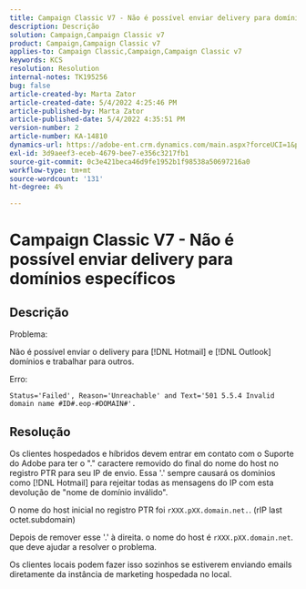 ```yaml
---
title: Campaign Classic V7 - Não é possível enviar delivery para domínios específicos
description: Descrição
solution: Campaign,Campaign Classic v7
product: Campaign,Campaign Classic v7
applies-to: Campaign Classic,Campaign,Campaign Classic v7
keywords: KCS
resolution: Resolution
internal-notes: TK195256
bug: false
article-created-by: Marta Zator
article-created-date: 5/4/2022 4:25:46 PM
article-published-by: Marta Zator
article-published-date: 5/4/2022 4:35:51 PM
version-number: 2
article-number: KA-14810
dynamics-url: https://adobe-ent.crm.dynamics.com/main.aspx?forceUCI=1&pagetype=entityrecord&etn=knowledgearticle&id=071673d8-c6cb-ec11-a7b5-6045bd00d4f5
exl-id: 3d9aeef3-eceb-4679-bee7-e356c3217fb1
source-git-commit: 0c3e421beca46d9fe1952b1f98538a50697216a0
workflow-type: tm+mt
source-wordcount: '131'
ht-degree: 4%

---
```


# Campaign Classic V7 - Não é possível enviar delivery para domínios específicos

## Descrição


Problema:

Não é possível enviar o delivery para [!DNL Hotmail] e [!DNL Outlook] domínios e trabalhar para outros.

Erro:

`Status='Failed', Reason='Unreachable' and Text='501 5.5.4 Invalid domain name #ID#.eop-#DOMAIN#'.`


## Resolução


Os clientes hospedados e híbridos devem entrar em contato com o Suporte do Adobe para ter o &quot;.&quot; caractere removido do final do nome do host no registro PTR para seu IP de envio. Essa &#39;.&#39; sempre causará os domínios como [!DNL Hotmail] para rejeitar todas as mensagens do IP com esta devolução de &quot;nome de domínio inválido&quot;.

O nome do host inicial no registro PTR foi `rXXX.pXX.domain.net.`. (rIP last octet.subdomain)

Depois de remover esse &#39;.&#39; à direita. o nome do host é `rXXX.pXX.domain.net`. que deve ajudar a resolver o problema.

Os clientes locais podem fazer isso sozinhos se estiverem enviando emails diretamente da instância de marketing hospedada no local.
